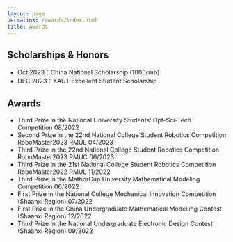 ```yaml
---
layout: page
permalink: /awards/index.html
title: Awards
---
```



## Scholarships & Honors

- Oct 2023：China National Scholarship (1000rmb)
- DEC 2023：XAUT Excellent Student Scholarship

## Awards

- Third Prize in the National University Students’ Opt-Sci-Tech Competition 08/2022
- Second Prize in the 22nd National College Student Robotics Competition RoboMaster2023 RMUL 04/2023
- Third Prize in the 22nd National College Student Robotics Competition RoboMaster2023 RMUC 06/2023
- Third Prize in the 21st National College Student Robotics Competition RoboMaster2022 RMUL 11/2022
- Third Prize in the MathorCup University Mathematical Modeling Competition 06/2022
- First Prize in the National College Mechanical Innovation Competition (Shaanxi Region) 07/2022
- First Prize in the China Undergraduate Mathematical Modelling Contest (Shaanxi Region) 12/2022
- Third Prize in the National Undergraduate Electronic Design Contest (Shaanxi Region) 09/2022




